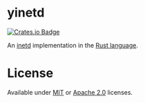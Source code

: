 # yinetd

[![Crates.io Badge](https://img.shields.io/crates/v/yinetd.svg)](https://crates.io/crates/yinetd)

An [inetd][inetd] implementation in the [Rust language][rust-lang].

[inetd]: https://en.wikipedia.org/wiki/Inetd
[rust-lang]: https://www.rust-lang.org/

# License

Available under [MIT](LICENSE-MIT) or [Apache 2.0](LICENSE-APACHE) licenses.